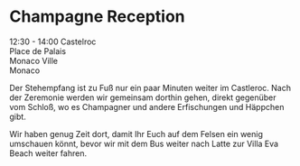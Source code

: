 ---
---

# Champagne Reception

12:30 - 14:00 Castelroc  
Place de Palais  
Monaco Ville  
Monaco

Der Stehempfang ist zu Fuß nur ein paar Minuten weiter im Castleroc. Nach der Zeremonie werden wir gemeinsam dorthin gehen, direkt gegenüber vom Schloß, wo es Champagner und andere Erfischungen und Häppchen gibt.

Wir haben genug Zeit dort, damit Ihr Euch auf dem Felsen ein wenig umschauen könnt, bevor wir mit dem Bus weiter nach Latte zur Villa Eva Beach weiter fahren.
